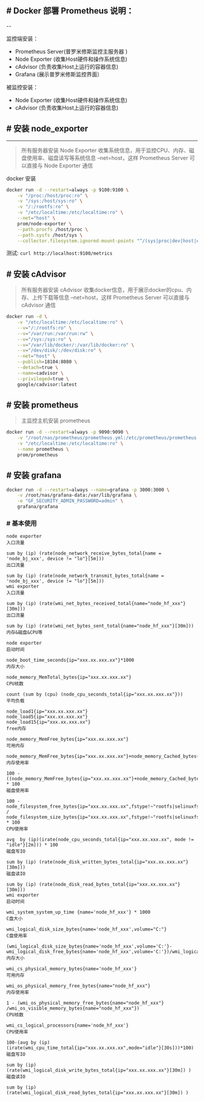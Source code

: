 
## # Docker 部署 Prometheus 说明：
--

监控端安装：
- Prometheus Server(普罗米修斯监控主服务器 )
- Node Exporter (收集Host硬件和操作系统信息)
- cAdvisor (负责收集Host上运行的容器信息)
- Grafana (展示普罗米修斯监控界面）

被监控安装：
- Node Exporter (收集Host硬件和操作系统信息)
- cAdvisor (负责收集Host上运行的容器信息)

## # 安装 node_exporter
--- 
> 所有服务器安装
> Node Exporter 收集系统信息，用于监控CPU、内存、磁盘使用率、磁盘读写等系统信息
> –net=host，这样 Prometheus Server 可以直接与 Node Exporter 通信

docker 安装
    
````bash
docker run -d --restart=always -p 9100:9100 \
    -v "/proc:/host/proc:ro" \
    -v "/sys:/host/sys:ro" \
    -v "/:/rootfs:ro" \
    -v "/etc/localtime:/etc/localtime:ro" \
    --net="host" \
    prom/node-exporter \
    --path.procfs /host/proc \
    --path.sysfs /host/sys \
    --collector.filesystem.ignored-mount-points "^/(sys|proc|dev|host|etc)($|/)"
````

测试: `curl http://localhost:9100/metrics`

## # 安装 cAdvisor
> 所有服务器安装
> cAdvisor 收集docker信息，用于展示docker的cpu、内存、上传下载等信息
> –net=host，这样 Prometheus Server 可以直接与 cAdvisor 通信

````bash
docker run -d \
    -v "/etc/localtime:/etc/localtime:ro" \
    --v="/:/rootfs:ro" \
    --v="/var/run:/var/run:rw" \
    --v="/sys:/sys:ro" \
    --v="/var/lib/docker/:/var/lib/docker:ro" \
    --v="/dev/disk/:/dev/disk:ro" \
    --net="host" \
    --publish=18104:8080 \
    --detach=true \
    --name=cadvisor \
    --privileged=true \
    google/cadvisor:latest

````



## # 安装 prometheus
> 主监控主机安装  prometheus

````bash
docker run -d --restart=always -p 9090:9090 \
    -v "/root/nas/prometheus/prometheus.yml:/etc/prometheus/prometheus.yml" \
    -v "/etc/localtime:/etc/localtime:ro" \
    --name prometheus \
    prom/prometheus
````



## # 安装 grafana

````bash
docker run -d --restart=always --name=grafana -p 3000:3000 \
    -v /root/nas/grafana-data:/var/lib/grafana \
    -e "GF_SECURITY_ADMIN_PASSWORD=admin" \
    grafana/grafana
````

### # 基本使用

    node exporter
    入口流量
    
    sum by (ip) (rate(node_network_receive_bytes_total{name = 'node_bj_xxx', device != "lo"}[5m]))
    出口流量
    
    sum by (ip) (rate(node_network_transmit_bytes_total{name = 'node_bj_xxx', device != "lo"}[5m]))
    wmi exporter
    入口流量
    
    sum by (ip) (rate(wmi_net_bytes_received_total{name="node_hf_xxx"}[30m]))
    出口流量
    
    sum by (ip) (rate(wmi_net_bytes_sent_total{name="node_hf_xxx"}[30m]))
    内存&磁盘&CPU等
    
    node exporter
    启动时间
    
    node_boot_time_seconds{ip="xxx.xx.xxx.xx"}*1000
    内存大小
    
    node_memory_MemTotal_bytes{ip="xxx.xx.xxx.xx"}
    CPU核数
    
    count (sum by (cpu) (node_cpu_seconds_total{ip="xxx.xx.xxx.xx"}))
    平均负载
    
    node_load1{ip="xxx.xx.xxx.xx"}
    node_load5{ip="xxx.xx.xxx.xx"}
    node_load15{ip="xxx.xx.xxx.xx"}
    free内存
    
    node_memory_MemFree_bytes{ip="xxx.xx.xxx.xx"}
    可用内存
    
    node_memory_MemFree_bytes{ip="xxx.xx.xxx.xx"}+node_memory_Cached_bytes{ip="xxx.xx.xxx.xx"}+node_memory_Buffers_bytes{ip="xxx.xx.xxx.xx"}
    内存使用率
    
    100 - ((node_memory_MemFree_bytes{ip="xxx.xx.xxx.xx"}+node_memory_Cached_bytes{ip="xxx.xx.xxx.xx"}+node_memory_Buffers_bytes{ip="xxx.xx.xxx.xx"})/node_memory_MemTotal_bytes{ip="xxx.xx.xxx.xx"}) * 100
    磁盘使用率
    
    100 - node_filesystem_free_bytes{ip="xxx.xx.xxx.xx",fstype!~"rootfs|selinuxfs|autofs|rpc_pipefs|tmpfs|udev|none|devpts|sysfs|debugfs|fuse.*"} / node_filesystem_size_bytes{ip="xxx.xx.xxx.xx",fstype!~"rootfs|selinuxfs|autofs|rpc_pipefs|tmpfs|udev|none|devpts|sysfs|debugfs|fuse.*"} * 100
    CPU使用率
    
    avg  by (ip)(irate(node_cpu_seconds_total{ip="xxx.xx.xxx.xx", mode != "idle"}[2m])) * 100
    磁盘写IO
    
    sum by (ip) (rate(node_disk_written_bytes_total{ip="xxx.xx.xxx.xx"}[30m]))
    磁盘读IO
    
    sum by (ip) (rate(node_disk_read_bytes_total{ip="xxx.xx.xxx.xx"}[30m]))
    wmi exporter
    启动时间
    
    wmi_system_system_up_time {name='node_hf_xxx'} * 1000
    C盘大小
    
    wmi_logical_disk_size_bytes{name='node_hf_xxx',volume="C:"}
    C盘使用率
    
    (wmi_logical_disk_size_bytes{name='node_hf_xxx',volume='C:'}-wmi_logical_disk_free_bytes{name='node_hf_xxx',volume='C:'})/wmi_logical_disk_size_bytes{name='node_hf_xxx',volume='C:'} 
    内存大小
    
    wmi_cs_physical_memory_bytes{name='node_hf_xxx'} 
    可用内存
    
    wmi_os_physical_memory_free_bytes{name="node_hf_xxx"} 
    内存使用率
    
    1 - (wmi_os_physical_memory_free_bytes{name="node_hf_xxx"} /wmi_os_visible_memory_bytes{name="node_hf_xxx"})
    CPU核数
    
    wmi_cs_logical_processors{name='node_hf_xxx'}
    CPU使用率
    
    100-(avg by (ip) (irate(wmi_cpu_time_total{ip="xxx.xx.xxx.xx",mode="idle"}[30s]))*100)
    磁盘写IO
    
    sum by (ip)(rate(wmi_logical_disk_write_bytes_total{ip="xxx.xx.xxx.xx"}[30m]) )
    磁盘读IO
    
    sum by (ip) (rate(wmi_logical_disk_read_bytes_total{ip="xxx.xx.xxx.xx"}[30m]) )